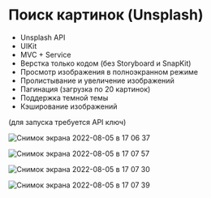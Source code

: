 # Поиск картинок (Unsplash)
  
- Unsplash API  
- UIKit  
- MVC + Service  
- Верстка только кодом (без Storyboard и SnapKit)  
- Просмотр изображения в полноэкранном режиме  
- Пролистывание и увеличение изображений  
- Пагинация (загрузка по 20 картинок)
- Поддержка темной темы  
- Кэширование изображений  
  
(для запуска требуется API ключ)

![Снимок экрана 2022-08-05 в 17 06 37](https://user-images.githubusercontent.com/88937180/183066116-c587ab9e-45a7-4dc5-a0fc-b54a8493651e.png)

![Снимок экрана 2022-08-05 в 17 07 57](https://user-images.githubusercontent.com/88937180/183066132-24b75f8f-f954-430f-b917-5f3aaceef340.png)

![Снимок экрана 2022-08-05 в 17 07 30](https://user-images.githubusercontent.com/88937180/183066143-fcc7800e-a986-44c8-a4e4-f8a9e17d00a1.png)

![Снимок экрана 2022-08-05 в 17 07 39](https://user-images.githubusercontent.com/88937180/183066151-d0a68887-5986-4779-97a6-3acfeddd2907.png)
